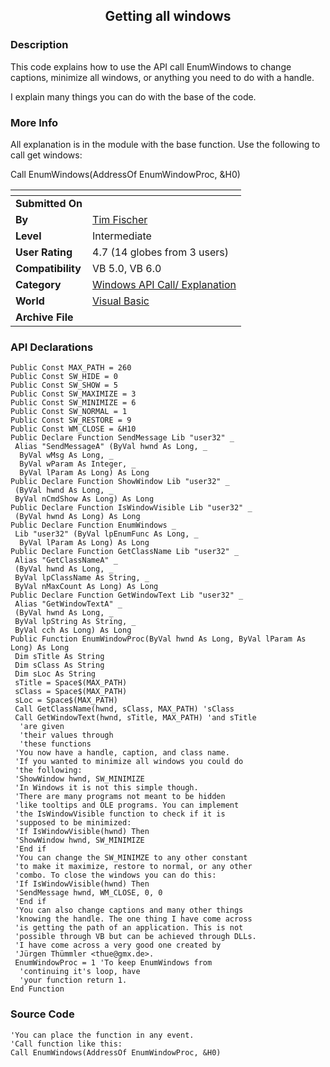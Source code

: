 ﻿<div align="center">

## Getting all windows


</div>

### Description

This code explains how to use the API call EnumWindows to change captions, minimize all windows, or anything you need to do with a handle.

I explain many things you can do with the base of the code.
 
### More Info
 
All explanation is in the module with the base function. Use the following to call get windows:

Call EnumWindows(AddressOf EnumWindowProc, &H0)


<span>             |<span>
---                |---
**Submitted On**   |
**By**             |[Tim Fischer](https://github.com/Planet-Source-Code/PSCIndex/blob/master/ByAuthor/tim-fischer.md)
**Level**          |Intermediate
**User Rating**    |4.7 (14 globes from 3 users)
**Compatibility**  |VB 5\.0, VB 6\.0
**Category**       |[Windows API Call/ Explanation](https://github.com/Planet-Source-Code/PSCIndex/blob/master/ByCategory/windows-api-call-explanation__1-39.md)
**World**          |[Visual Basic](https://github.com/Planet-Source-Code/PSCIndex/blob/master/ByWorld/visual-basic.md)
**Archive File**   |[](https://github.com/Planet-Source-Code/tim-fischer-getting-all-windows__1-6285/archive/master.zip)

### API Declarations

```
Public Const MAX_PATH = 260
Public Const SW_HIDE = 0
Public Const SW_SHOW = 5
Public Const SW_MAXIMIZE = 3
Public Const SW_MINIMIZE = 6
Public Const SW_NORMAL = 1
Public Const SW_RESTORE = 9
Public Const WM_CLOSE = &H10
Public Declare Function SendMessage Lib "user32" _
 Alias "SendMessageA" (ByVal hwnd As Long, _
  ByVal wMsg As Long, _
  ByVal wParam As Integer, _
  ByVal lParam As Long) As Long
Public Declare Function ShowWindow Lib "user32" _
 (ByVal hwnd As Long, _
 ByVal nCmdShow As Long) As Long
Public Declare Function IsWindowVisible Lib "user32" _
 (ByVal hwnd As Long) As Long
Public Declare Function EnumWindows _
 Lib "user32" (ByVal lpEnumFunc As Long, _
  ByVal lParam As Long) As Long
Public Declare Function GetClassName Lib "user32" _
 Alias "GetClassNameA" _
 (ByVal hwnd As Long, _
 ByVal lpClassName As String, _
 ByVal nMaxCount As Long) As Long
Public Declare Function GetWindowText Lib "user32" _
 Alias "GetWindowTextA" _
 (ByVal hwnd As Long, _
 ByVal lpString As String, _
 ByVal cch As Long) As Long
Public Function EnumWindowProc(ByVal hwnd As Long, ByVal lParam As Long) As Long
 Dim sTitle As String
 Dim sClass As String
 Dim sLoc As String
 sTitle = Space$(MAX_PATH)
 sClass = Space$(MAX_PATH)
 sLoc = Space$(MAX_PATH)
 Call GetClassName(hwnd, sClass, MAX_PATH) 'sClass
 Call GetWindowText(hwnd, sTitle, MAX_PATH) 'and sTitle
  'are given
  'their values through
  'these functions
 'You now have a handle, caption, and class name.
 'If you wanted to minimize all windows you could do
 'the following:
 'ShowWindow hwnd, SW_MINIMIZE
 'In Windows it is not this simple though.
 'There are many programs not meant to be hidden
 'like tooltips and OLE programs. You can implement
 'the IsWindowVisible function to check if it is
 'supposed to be minimized:
 'If IsWindowVisible(hwnd) Then
 'ShowWindow hwnd, SW_MINIMIZE
 'End if
 'You can change the SW_MINIMZE to any other constant
 'to make it maximize, restore to normal, or any other
 'combo. To close the windows you can do this:
 'If IsWindowVisible(hwnd) Then
 'SendMessage hwnd, WM_CLOSE, 0, 0
 'End if
 'You can also change captions and many other things
 'knowing the handle. The one thing I have come across
 'is getting the path of an application. This is not
 'possible through VB but can be achieved through DLLs.
 'I have come across a very good one created by
 'Jürgen Thümmler <thue@gmx.de>.
 EnumWindowProc = 1 'To keep EnumWindows from
  'continuing it's loop, have
  'your function return 1.
End Function
```


### Source Code

```
'You can place the function in any event.
'Call function like this:
Call EnumWindows(AddressOf EnumWindowProc, &H0)
```

